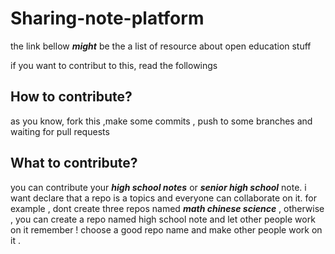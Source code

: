 # Sharing-note-platform
the link bellow ***might*** be the a list of resource about open education stuff

if you want to contribut to this, read the followings

## How to contribute?
as you know, fork this ,make some commits , push to some branches and waiting for pull requests 

## What to contribute?
you can contribute your ***high school notes*** or ***senior high school*** note.
i want declare that a repo is a topics and everyone can collaborate on it.
for example , dont create three repos named ***math chinese science*** ,
otherwise , you can create a repo named high school note and let other people work on it 
remember ! choose a good repo name and make other people work on it .
